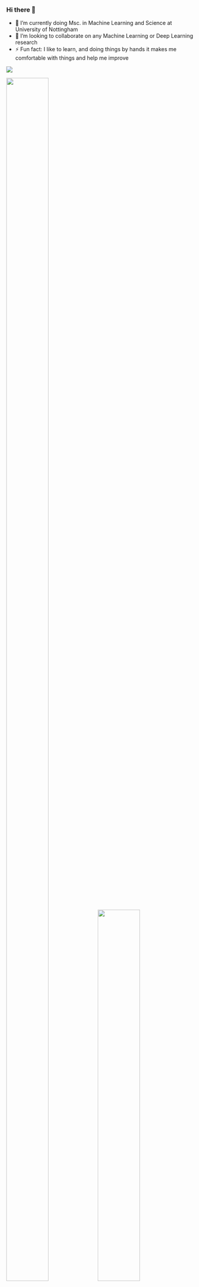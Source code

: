 ### Hi there 👋

<!--
**Anshuman-37/Anshuman-37** is a ✨ _special_ ✨ repository because its `README.md` (this file) appears on your GitHub profile.
-->


- 🌱 I’m currently doing Msc. in Machine Learning and Science at University of Nottingham
- 👯 I’m looking to collaborate on any Machine Learning or Deep Learning research
- ⚡ Fun fact: I like to learn, and doing things by hands it makes me comfortable with things and help me improve

<!-- - 📫 How to reach me: -->
![](https://komarev.com/ghpvc/?username=Anshuman-37&color=dc143c&tyle=plastic)

<img src="https://github-readme-stats.vercel.app/api?username=Anshuman-37&count_private=true&show_icons=true&title_color=#FF0000&icon_color=#48F6F6&text_color=#FFFFFF&bg_color=#000000&include_all_commits=true&hide_rank=true&&count_private=true" width="47%" height="90%"/>
<img src="https://github-readme-stats.vercel.app/api/top-langs/?username=Anshuman-37&langs_count=16&layout=compact&theme=radical" width="47%" height="50%"/>



